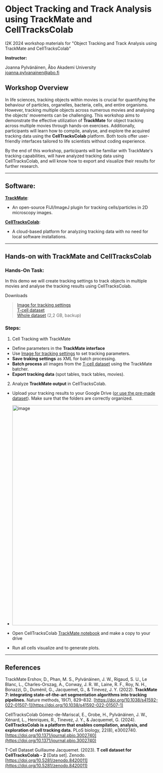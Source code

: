 # Object Tracking and Track Analysis using TrackMate and CellTracksColab

I2K 2024 workshop materials for "Object Tracking and Track Analysis using TrackMate and CellTracksColab"

**Instructor:**

Joanna Pylvänäinen, Åbo Akademi University  
joanna.pylvanainen@abo.fi  

## Workshop Overview

In life sciences, tracking objects within movies is crucial for quantifying the behaviour of particles, organelles, bacteria, cells, and entire organisms. However, tracking multiple objects across numerous movies and analysing the objects’ movements can be challenging. This workshop aims to demonstrate the effective utilization of **TrackMate** for object tracking across multiple movies through hands-on exercises. Additionally, participants will learn how to compile, analyse, and explore the acquired tracking data using the **CellTracksColab** platform. Both tools offer user-friendly interfaces tailored to life scientists without coding experience.

By the end of this workshop, participants will be familiar with TrackMate's tracking capabilities, will have analyzed tracking data using CellTracksColab, and will know how to export and visualize their results for further research.

---

## Software:
[**TrackMate**](https://imagej.net/plugins/trackmate/): <br>
-  An open-source FIJI/ImageJ plugin for tracking cells/particles in 2D microscopy images. 

[**CellTracksColab**](https://github.com/CellMigrationLab/CellTracksColab): <br> 
- A cloud-based platform for analyzing tracking data with no need for local software installations.

---

## Hands-on with TrackMate and CellTracksColab

### Hands-On Task:
In this demo we will create tracking settings to track objects in multiple movies and analyse the tracking results using CellTracksColab. 

Downloads

> [Image for tracking settings](https://abofi-my.sharepoint.com/:i:/g/personal/joanna_pylvanainen_abo_fi/ERvu_iiIWvBMo2Bnrk9bf7kB69vlmMwmCKNbxbDaP-1APQ?e=yqmxpc) <br>
> [T-cell dataset](https://abofi-my.sharepoint.com/:f:/g/personal/joanna_pylvanainen_abo_fi/Eqq_uT6T5pNAsGPt6wKYlAQBTnQx4cxu6uAGb2SmiyFSlQ?e=kDtrcc) <br>
> [Whole dataset](https://abofi-my.sharepoint.com/:f:/g/personal/joanna_pylvanainen_abo_fi/EmFrrkXC_R5Fq5rMFkBmmoABJQXFpE7kwXQ9z1lOYh_-OA?e=CIe7rj) (2,2 GB, backup)

### Steps:
1. Cell Tracking with TrackMate
- Define parameters in the **TrackMate interface**
- Use [Image for tracking settings](https://abofi-my.sharepoint.com/:i:/g/personal/joanna_pylvanainen_abo_fi/ERvu_iiIWvBMo2Bnrk9bf7kB69vlmMwmCKNbxbDaP-1APQ?e=yqmxpc) to set tracking parameters.
- **Save traking settings** as XML for batch processing.
- **Batch process** all images from the [T-cell dataset](https://abofi-my.sharepoint.com/:f:/g/personal/joanna_pylvanainen_abo_fi/Eqq_uT6T5pNAsGPt6wKYlAQBTnQx4cxu6uAGb2SmiyFSlQ?e=kDtrcc) using the TrackMate batcher.
- **Export tracking data** (spot tables, track tables, movies).

2. Analyze **TrackMate output** in CellTracksColab.

- Upload your tracking results to your Google Drive ([or use the pre-made dataset](https://abofi-my.sharepoint.com/:f:/g/personal/joanna_pylvanainen_abo_fi/EsvL0faXSb1BgtheKIK3phkBnvuCTzr05fXij3fDO7i_Hw?e=vVPtho)). Make sure that the folders are correctly organized.
- <img width="722" alt="image" src="https://github.com/user-attachments/assets/30d5f2dc-125b-462e-a063-66c18a1763ee">

- Open CellTracksColab [TrackMate notebook](https://colab.research.google.com/github/guijacquemet/CellTracksColab/blob/main/Notebook/CellTracksColab_TrackMate.ipynb) and make a copy to your drive 
- Run all cells visualize and to generate plots.

---

## References
TrackMate
Ershov, D., Phan, M. S., Pylvänäinen, J. W., Rigaud, S. U., Le Blanc, L., Charles-Orszag, A., Conway, J. R. W., Laine, R. F., Roy, N. H., Bonazzi, D., Duménil, G., Jacquemet, G., & Tinevez, J. Y. (2022). **TrackMate 7: integrating state-of-the-art segmentation algorithms into tracking pipelines.** Nature methods, 19(7), 829–832. [https://doi.org/10.1038/s41592-022-01507-1](https://doi.org/10.1038/s41592-022-01507-1)

CellTracksColab
Gómez-de-Mariscal, E., Grobe, H., Pylvänäinen, J. W., Xénard, L., Henriques, R., Tinevez, J. Y., & Jacquemet, G. (2024). **CellTracksColab is a platform that enables compilation, analysis, and exploration of cell tracking data.** PLoS biology, 22(8), e3002740. [https://doi.org/10.1371/journal.pbio.3002740](https://doi.org/10.1371/journal.pbio.3002740)

T-Cell Dataset
Guillaume Jacquemet. (2023). **T cell dataset for CellTracksColab - 2** [Data set]. Zenodo. [https://doi.org/10.5281/zenodo.8420011](https://doi.org/10.5281/zenodo.8420011)
